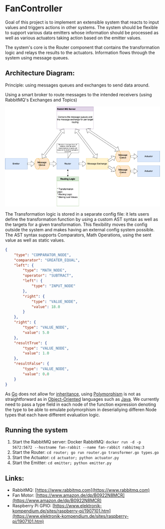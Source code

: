 # FanController

Goal of this project is to implement an extensible system that reacts to input values and triggers actions in other systems. The system should be flexible to support various data emitters whose information should be processed as well as various actuators taking action based on the emitter values.

The system's core is the Router component that contains the transformation logic and relays the results to the actuators. Information flows through the system using message queues.

## Architecture Diagram:
Principle: using messages queues and exchanges to send data around.

Using a smart broker to route messages to the intended receivers (using RabbitMQ's Exchanges and Topics)

![Architecture Diagram](./documentation/FanController.png)

The Transformation logic is stored in a separate config file: it lets users define the transformation function by using a custom AST syntax as well as the targets for a given transformation. This flexibility moves the config outside the system and makes having an external config system possible.
The AST syntax supports Comparators, Math Operations, using the sent value as well as static values.

```json
{
    "type": "COMPARATOR_NODE",
    "comparator": "GREATER_EQUAL",
    "left": {
        "type": "MATH_NODE",
        "operator": "SUBTRACT",
        "left": {
            "type": "INPUT_NODE"
        },
        "right": {
            "type": "VALUE_NODE",
            "value": 18.0
        }
    },
    "right": {
        "type": "VALUE_NODE",
        "value": 5.0
    },
    "resultTrue": {
        "type": "VALUE_NODE",
        "value": 1.0
    },
    "resultFalse": {
        "type": "VALUE_NODE",
        "value": 0.0
    }
}
```

As [Go](https://go.dev/) does not allow for [inheritance](https://www.geeksforgeeks.org/inheritance-in-golang/), using [Polymorphism](https://en.wikipedia.org/wiki/Polymorphism_(computer_science)) is not as straightforward as in [Object-Oriented](https://www.techtarget.com/searchapparchitecture/definition/object-oriented-programming-OOP) languages such as [Java](https://www.java.com/en/). We currently need to pass a type field in each node of the function expression denoting the type to be able to emulate polymorphism in deserialiying differen Node types that each have different evaluation logic.

## Running the system
1. Start the RabbitMQ server: Docker RabbitMQ: ```docker run -d -p 5672:5672 --hostname fan-rabbit --name fan-rabbit rabbitmq:3```
2. Start the Router: ```cd router; go run router.go transformer.go types.go```
3. Start the Actuator: ```cd actuator; python actuator.py```
4. Start the Emitter: ```cd emitter; python emitter.py```

## Links:
* RabbitMQ: [https://www.rabbitmq.com](https://www.rabbitmq.com)
* Fan Motor: [https://www.amazon.de/dp/B0922N8MCR](https://www.amazon.de/dp/B0922N8MCR)
* Raspberry Pi GPIO: [https://www.elektronik-kompendium.de/sites/raspberry-pi/1907101.htm](https://www.elektronik-kompendium.de/sites/raspberry-pi/1907101.htm)